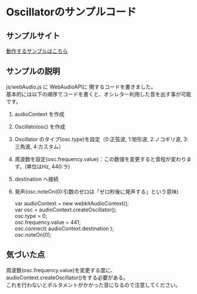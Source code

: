# Oscillatorのサンプルコード

## サンプルサイト
[動作するサンプルはこちら](http://db.tt/D2hK6DD1)

## サンプルの説明
js/webAudio.js に WebAudioAPIに 関するコードを書きました。  
基本的には以下の順序でコードを書くと、オシレター利用した音を出す事が可能です。  
 1. audioContext を作成
 2. Oscillato(osc) を作成
 3. Oscillator のタイプ(osc.type)を設定（0:正弦波, 1:矩形波, 2:ノコギリ波, 3:三角波, 4:カスタム）
 4. 周波数を設定(osc.frequency.value)：この数値を変更すると音程が変わります。(単位はHz, 440:ラ)
 5. destination へ接続
 6. 発声(osc.noteOn(0):引数のゼロは「ゼロ秒後に発声する」という意味)

    var audioContext = new webkitAudioContext();  
    var osc = audioContext.createOscillator();  
    osc.type = 0;  
    osc.frequency.value = 441;  
    osc.connect( audioContext.destination );  
    osc.noteOn(0);  

## 気づいた点
周波数(osc.frequency.value)を変更する度に、audioContext.createOscillator()をする必要がある。  
これを行わないとポルタメントがかかった音になるので注意してください。